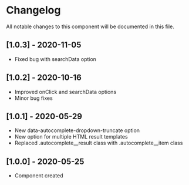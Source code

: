 # Changelog
All notable changes to this component will be documented in this file.

## [1.0.3] - 2020-11-05
- Fixed bug with searchData option

## [1.0.2] - 2020-10-16
- Improved onClick and searchData options
- Minor bug fixes

## [1.0.1] - 2020-05-29
- New data-autocomplete-dropdown-truncate option
- New option for multiple HTML result templates
- Replaced .autocomplete__result class with .autocomplete__item class

## [1.0.0] - 2020-05-25
- Component created
